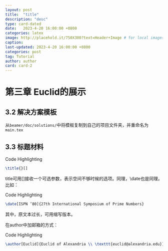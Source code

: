 ```yaml
---
layout: post
title:  "title"
description: "desc"
type: card-dated
date:   2023-4-20 16:00:00 +0800
categories: latex
image: http://placehold.it/750X300?text=Header+Image # for local images, place in /assets/img/posts/
caption:
last-updated: 2023-4-20 16:00:00 +0800
categories: post
tag: Tutorial
author: author
card: card-2
---
```

# 第三章 Euclid的展示

## 3.2 解决方案模板

从`beamer/doc/solutions/`中将模板复制到自己的项目文件夹，并重命名为`main.tex`

## 3.3 标题材料

Code Highlighting
```latex
\title{}[]
```

title可用\[\]接收一个可选参数，表示空间不够时候的选项。同理，\date也是同理。比如：

Code Highlighting
```latex
\date[ISPN ’80]{27th International Symposium of Prime Numbers}
```

其中，原文本过长，可用缩写版本。

在author中加邮箱的方式：

Code Highlighting
```latex
\author[Euclid]{Euclid of Alexandria \\ \texttt{euclid@alexandria.edu}}
```
